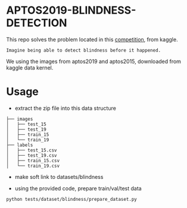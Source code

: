 # APTOS2019-BLINDNESS-DETECTION

This repo solves the problem located in this [competition](https://www.kaggle.com/c/aptos2019-blindness-detection), from kaggle.

`Imagine being able to detect blindness before it happened.`

We using the images from aptos2019 and aptos2015, downloaded from kaggle data kernel.

# Usage

- extract the zip file into this data structure

```
├── images
│   ├── test_15
│   ├── test_19
│   ├── train_15
│   └── train_19
├── labels
│   ├── test_15.csv
│   ├── test_19.csv
│   ├── train_15.csv
│   └── train_19.csv
```

- make soft link to datasets/blindness

- using the provided code, prepare train/val/test data

```sh
python tests/dataset/blindness/prepare_dataset.py
```
